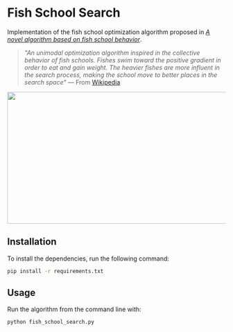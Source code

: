 # Fish School Search
Implementation of the fish school optimization algorithm proposed in [_A novel algorithm based on fish school behavior_](https://ieeexplore.ieee.org/document/4811695). 

> _"An unimodal optimization algorithm inspired in the collective behavior of fish schools. Fishes swim toward the positive gradient in order to eat and gain weight. The heavier fishes are more influent in the search process, making the school move to better places in the search space"_ — From [Wikipedia](https://en.wikipedia.org/wiki/Fish_School_Search)

<p align="center">
    <img width="512" height="304" src="images/fs.gif">
</p>


## Installation

To install the dependencies, run the following command:

```bash
pip install -r requirements.txt
```



## Usage

Run the algorithm from the command line with:

```python
python fish_school_search.py
```


